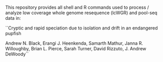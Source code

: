 This repository provides all shell and R commands used to process / analyze low coverage whole genome resequence (lcWGR) and pool-seq data in:


``Cryptic and rapid speciation due to isolation and drift in an endangered pupfish


Andrew N. Black, Erangi J. Heenkenda, Samarth Mathur, Janna R. Willoughby, Brian L. Pierce, Sarah Turner, David Rizzuto, J. Andrew DeWoody``

